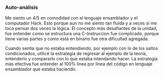 ### Auto-análisis
Me siento un 4/5 en comodidad con el lenguaje ensamblador y el computador Hack. Esto porque aun no me siento tan fluida y a veces si me toca pensar dos veces la lógica. El concepto más desafiantes de la unidad, fue entender como se estructura una C-Instruccion fue complicado, porque tiene varias partes y como está en binario fue otra dificultad agregada.

Cuando sentía que no estaba entendiendo, por ejemplo con lo de los saltos condicionados, utilicé la estrategia de regresar al ejemplo de la teoría, entenderlo y compararlo con lo que estaba intendando hacer. La estrategia más efectiva fue entender al 100% linea por línea del código en lenguaje ensamblador que estaba haciendo.
